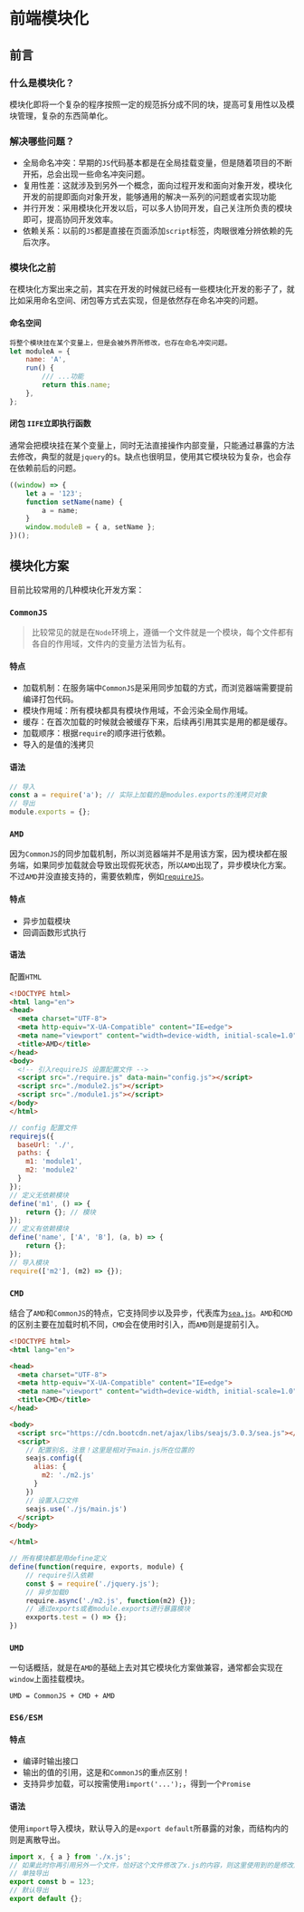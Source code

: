 # 前端模块化

## 前言

### 什么是模块化？

模块化即将一个复杂的程序按照一定的规范拆分成不同的块，提高可复用性以及模块管理，复杂的东西简单化。

### 解决哪些问题？

- 全局命名冲突：早期的`JS`代码基本都是在全局挂载变量，但是随着项目的不断开拓，总会出现一些命名冲突问题。
- 复用性差：这就涉及到另外一个概念，面向过程开发和面向对象开发，模块化开发的前提即面向对象开发，能够通用的解决一系列的问题或者实现功能
- 并行开发：采用模块化开发以后，可以多人协同开发，自己关注所负责的模块即可，提高协同开发效率。
- 依赖关系：以前的`JS`都是直接在页面添加`script`标签，肉眼很难分辨依赖的先后次序。

### 模块化之前

在模块化方案出来之前，其实在开发的时候就已经有一些模块化开发的影子了，就比如采用命名空间、闭包等方式去实现，但是依然存在命名冲突的问题。

#### 命名空间

```javascript
将整个模块挂在某个变量上，但是会被外界所修改，也存在命名冲突问题。
let moduleA = {
	name: 'A',
	run() {
		/// ...功能
		return this.name;
	},
};
```

#### 闭包 `IIFE`立即执行函数

通常会把模块挂在某个变量上，同时无法直接操作内部变量，只能通过暴露的方法去修改，典型的就是`jquery`的`$`。缺点也很明显，使用其它模块较为复杂，也会存在依赖前后的问题。

```javascript
((window) => {
	let a = '123';
	function setName(name) {
		a = name;
	}
	window.moduleB = { a, setName };
})();
```

## 模块化方案

目前比较常用的几种模块化开发方案：

### `CommonJS`

> 比较常见的就是在`Node`环境上，遵循一个文件就是一个模块，每个文件都有各自的作用域，文件内的变量方法皆为私有。

#### 特点

- 加载机制：在服务端中`CommonJS`是采用同步加载的方式，而浏览器端需要提前编译打包代码。
- 模块作用域：所有模块都具有模块作用域，不会污染全局作用域。
- 缓存：在首次加载的时候就会被缓存下来，后续再引用其实是用的都是缓存。
- 加载顺序：根据`require`的顺序进行依赖。
- 导入的是值的浅拷贝

#### 语法

```javascript
// 导入
const a = require('a'); // 实际上加载的是modules.exports的浅拷贝对象
// 导出
module.exports = {};
```

### `AMD`

因为`CommonJS`的同步加载机制，所以浏览器端并不是用该方案，因为模块都在服务端，如果同步加载就会导致出现假死状态，所以`AMD`出现了，异步模块化方案。
不过`AMD`并没直接支持的，需要依赖库，例如[`requireJS`](https://requirejs.org)。

#### 特点

- 异步加载模块
- 回调函数形式执行

#### 语法

配置`HTML`

```html
<!DOCTYPE html>
<html lang="en">
<head>
  <meta charset="UTF-8">
  <meta http-equiv="X-UA-Compatible" content="IE=edge">
  <meta name="viewport" content="width=device-width, initial-scale=1.0">
  <title>AMD</title>
</head>
<body>
  <!-- 引入requireJS 设置配置文件 -->
  <script src="./require.js" data-main="config.js"></script>
  <script src="./module2.js"></script>
  <script src="./module1.js"></script>
</body>
</html>
```



```javascript
// config 配置文件
requirejs({
  baseUrl: './',
  paths: {
    m1: 'module1',
    m2: 'module2'
  }
});
// 定义无依赖模块
define('m1', () => {
	return {}; // 模块
});
// 定义有依赖模块
define('name', ['A', 'B'], (a, b) => {
	return {};
});
// 导入模块
require(['m2'], (m2) => {});
```

### `CMD`

结合了`AMD`和`CommonJS`的特点，它支持同步以及异步，代表库为[`sea.js`](https://seajs.github.io/seajs/docs/)。`AMD`和`CMD`的区别主要在加载时机不同，`CMD`会在使用时引入，而`AMD`则是提前引入。

```html
<!DOCTYPE html>
<html lang="en">

<head>
  <meta charset="UTF-8">
  <meta http-equiv="X-UA-Compatible" content="IE=edge">
  <meta name="viewport" content="width=device-width, initial-scale=1.0">
  <title>CMD</title>
</head>

<body>
  <script src="https://cdn.bootcdn.net/ajax/libs/seajs/3.0.3/sea.js"></script>
  <script>
    // 配置别名，注意！这里是相对于main.js所在位置的
    seajs.config({
      alias: {
        m2: './m2.js'
      }
    })
    // 设置入口文件
    seajs.use('./js/main.js')
  </script>
</body>

</html>
```



```javascript
// 所有模块都是用define定义
define(function(require, exports, module) {
    // require引入依赖
    const $ = require('./jquery.js');
    // 异步加载0
    require.async('./m2.js', function(m2) {});
    // 通过exports或者module.exports进行暴露模块
    exxports.test = () => {};
})
```



### `UMD`

一句话概括，就是在`AMD`的基础上去对其它模块化方案做兼容，通常都会实现在`window`上面挂载模块。

`UMD = CommonJS + CMD + AMD`

### `ES6/ESM`

#### 特点

- 编译时输出接口
- 输出的值的引用，这是和`CommonJS`的重点区别！
- 支持异步加载，可以按需使用`import('...');`，得到一个`Promise`

#### 语法

使用`import`导入模块，默认导入的是`export default`所暴露的对象，而结构内的则是离散导出。

```javascript
import x, { a } from './x.js';
// 如果此时你再引用另外一个文件，恰好这个文件修改了x.js的内容，则这里使用到的是修改后的值
// 单独导出
export const b = 123;
// 默认导出
export default {};
```
